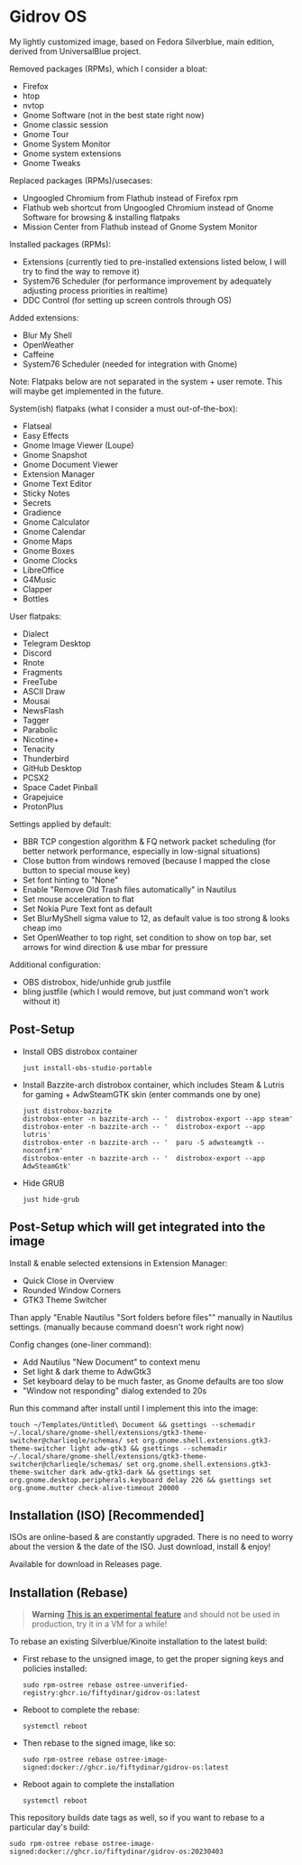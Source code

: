 # Gidrov OS

My lightly customized image, based on Fedora Silverblue, main edition, derived from UniversalBlue project.

Removed packages (RPMs), which I consider a bloat:
- Firefox
- htop
- nvtop
- Gnome Software (not in the best state right now)
- Gnome classic session
- Gnome Tour
- Gnome System Monitor
- Gnome system extensions
- Gnome Tweaks

Replaced packages (RPMs)/usecases:
- Ungoogled Chromium from Flathub instead of Firefox rpm
- Flathub web shortcut from Ungoogled Chromium instead of Gnome Software for browsing & installing flatpaks
- Mission Center from Flathub instead of Gnome System Monitor

Installed packages (RPMs):
- Extensions (currently tied to pre-installed extensions listed below, I will try to find the way to remove it)
- System76 Scheduler (for performance improvement by adequately adjusting process priorities in realtime)
- DDC Control (for setting up screen controls through OS)

Added extensions:
- Blur My Shell
- OpenWeather
- Caffeine
- System76 Scheduler (needed for integration with Gnome)

Note: Flatpaks below are not separated in the system + user remote. This will maybe get implemented in the future.

System(ish) flatpaks (what I consider a must out-of-the-box):
- Flatseal
- Easy Effects
- Gnome Image Viewer (Loupe)
- Gnome Snapshot
- Gnome Document Viewer
- Extension Manager
- Gnome Text Editor
- Sticky Notes
- Secrets
- Gradience
- Gnome Calculator
- Gnome Calendar
- Gnome Maps
- Gnome Boxes
- Gnome Clocks
- LibreOffice
- G4Music
- Clapper
- Bottles

User flatpaks:
- Dialect
- Telegram Desktop
- Discord
- Rnote
- Fragments
- FreeTube
- ASCII Draw
- Mousai
- NewsFlash
- Tagger
- Parabolic
- Nicotine+
- Tenacity
- Thunderbird
- GitHub Desktop
- PCSX2
- Space Cadet Pinball
- Grapejuice
- ProtonPlus

Settings applied by default:
- BBR TCP congestion algorithm & FQ network packet scheduling (for better network performance, especially in low-signal situations)
- Close button from windows removed (because I mapped the close button to special mouse key)
- Set font hinting to "None"
- Enable "Remove Old Trash files automatically" in Nautilus
- Set mouse acceleration to flat
- Set Nokia Pure Text font as default 
- Set BlurMyShell sigma value to 12, as default value is too strong & looks cheap imo
- Set OpenWeather to top right, set condition to show on top bar, set arrows for wind direction & use mbar for pressure

Additional configuration:
- OBS distrobox, hide/unhide grub justfile
- bling justfile (which I would remove, but just command won't work without it)

## Post-Setup
- Install OBS distrobox container
  ```
  just install-obs-studio-portable
  ```
- Install Bazzite-arch distrobox container, which includes Steam & Lutris for gaming + AdwSteamGTK skin (enter commands one by one)
  ```
  just distrobox-bazzite
  distrobox-enter -n bazzite-arch -- '  distrobox-export --app steam'
  distrobox-enter -n bazzite-arch -- '  distrobox-export --app lutris'
  distrobox-enter -n bazzite-arch -- '  paru -S adwsteamgtk --noconfirm'
  distrobox-enter -n bazzite-arch -- '  distrobox-export --app AdwSteamGtk'
  ```
- Hide GRUB
  ```
  just hide-grub
  ```

## Post-Setup which will get integrated into the image
Install & enable selected extensions in Extension Manager:
- Quick Close in Overview
- Rounded Window Corners
- GTK3 Theme Switcher

Than apply "Enable Nautilus "Sort folders before files"" manually in Nautilus settings. (manually because command doesn't work right now)

Config changes (one-liner command):
- Add Nautilus "New Document" to context menu
- Set light & dark theme to AdwGtk3
- Set keyboard delay to be much faster, as Gnome defaults are too slow
- "Window not responding" dialog extended to 20s

Run this command after install until I implement this into the image:
  ```
touch ~/Templates/Untitled\ Document && gsettings --schemadir ~/.local/share/gnome-shell/extensions/gtk3-theme-switcher@charlieqle/schemas/ set org.gnome.shell.extensions.gtk3-theme-switcher light adw-gtk3 && gsettings --schemadir ~/.local/share/gnome-shell/extensions/gtk3-theme-switcher@charlieqle/schemas/ set org.gnome.shell.extensions.gtk3-theme-switcher dark adw-gtk3-dark && gsettings set org.gnome.desktop.peripherals.keyboard delay 226 && gsettings set org.gnome.mutter check-alive-timeout 20000
  ```

## Installation (ISO) [Recommended]

ISOs are online-based & are constantly upgraded. There is no need to worry about the version & the date of the ISO.
Just download, install & enjoy!

Available for download in Releases page.

## Installation (Rebase)

> **Warning**
> [This is an experimental feature](https://www.fedoraproject.org/wiki/Changes/OstreeNativeContainerStable) and should not be used in production, try it in a VM for a while!

To rebase an existing Silverblue/Kinoite installation to the latest build:

- First rebase to the unsigned image, to get the proper signing keys and policies installed:
  ```
  sudo rpm-ostree rebase ostree-unverified-registry:ghcr.io/fiftydinar/gidrov-os:latest
  ```
- Reboot to complete the rebase:
  ```
  systemctl reboot
  ```
- Then rebase to the signed image, like so:
  ```
  sudo rpm-ostree rebase ostree-image-signed:docker://ghcr.io/fiftydinar/gidrov-os:latest
  ```
- Reboot again to complete the installation
  ```
  systemctl reboot
  ```

This repository builds date tags as well, so if you want to rebase to a particular day's build:

```
sudo rpm-ostree rebase ostree-image-signed:docker://ghcr.io/fiftydinar/gidrov-os:20230403
```
